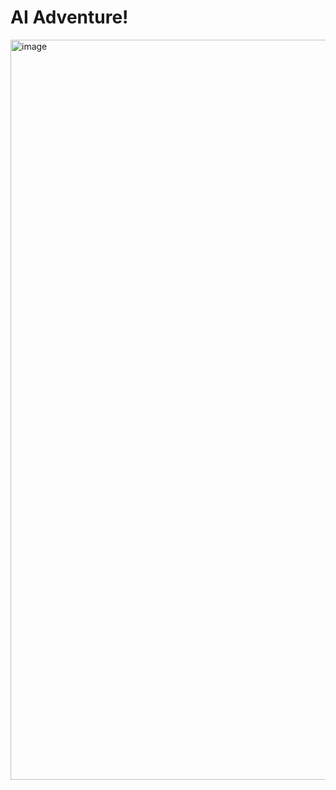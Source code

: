 # AI Adventure!

<img width="1184" alt="image" src="https://user-images.githubusercontent.com/128019/229040513-dec9fa84-992f-4800-9b72-ebc3ed566b41.png">

